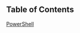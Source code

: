## Table of Contents


[PowerShell](https://learn.microsoft.com/en-us/powershell/scripting/learn/ps101/00-introduction?view=powershell-7.4)



